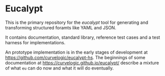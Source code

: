 # Eucalypt

This is the primary repository for the *eucalypt* tool for generating
and transforming structured foramts like YAML and JSON.

It contains documentation, standard library, reference test cases and
a test harness for implementations.

An prototype implementation is in the early stages of development at
https://github.com/curvelogic/eucalypt-hs. The beginnings of some
documentation at https://curvelogic.github.io/eucalypt/ describe a
mixture of what `eu` can do now and what it will do eventually.
